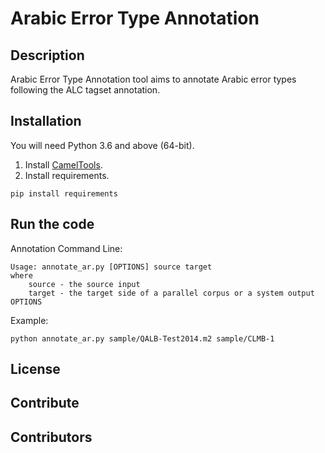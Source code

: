 # Arabic Error Type Annotation

## Description
Arabic Error Type Annotation tool aims to annotate Arabic error types following the ALC tagset annotation.
## Installation
You will need Python 3.6 and above (64-bit).

1. Install [CamelTools](https://github.com/CAMeL-Lab/camel_tools#install-using-pip).
2. Install requirements.
```
pip install requirements
```

## Run the code

Annotation Command Line:
```
Usage: annotate_ar.py [OPTIONS] source target
where
    source - the source input
    target - the target side of a parallel corpus or a system output
OPTIONS
```

Example:

```
python annotate_ar.py sample/QALB-Test2014.m2 sample/CLMB-1
```
## License

## Contribute

## Contributors



